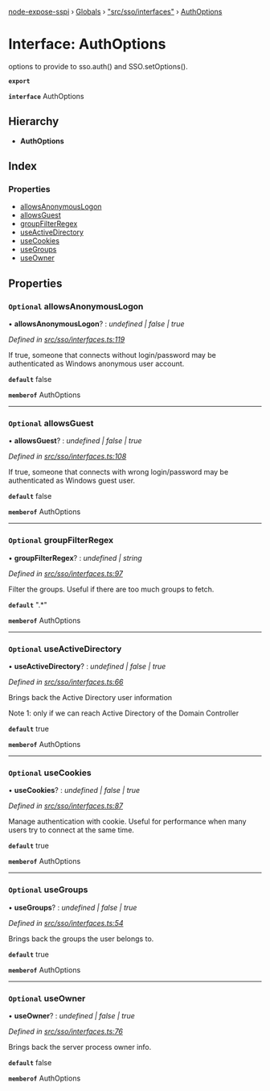 [node-expose-sspi](../README.md) › [Globals](../globals.md) › ["src/sso/interfaces"](../modules/_src_sso_interfaces_.md) › [AuthOptions](_src_sso_interfaces_.authoptions.md)

# Interface: AuthOptions

options to provide to sso.auth() and SSO.setOptions().

**`export`** 

**`interface`** AuthOptions

## Hierarchy

* **AuthOptions**

## Index

### Properties

* [allowsAnonymousLogon](_src_sso_interfaces_.authoptions.md#optional-allowsanonymouslogon)
* [allowsGuest](_src_sso_interfaces_.authoptions.md#optional-allowsguest)
* [groupFilterRegex](_src_sso_interfaces_.authoptions.md#optional-groupfilterregex)
* [useActiveDirectory](_src_sso_interfaces_.authoptions.md#optional-useactivedirectory)
* [useCookies](_src_sso_interfaces_.authoptions.md#optional-usecookies)
* [useGroups](_src_sso_interfaces_.authoptions.md#optional-usegroups)
* [useOwner](_src_sso_interfaces_.authoptions.md#optional-useowner)

## Properties

### `Optional` allowsAnonymousLogon

• **allowsAnonymousLogon**? : *undefined | false | true*

*Defined in [src/sso/interfaces.ts:119](https://github.com/jlguenego/node-expose-sspi/blob/9a7ed80/src/sso/interfaces.ts#L119)*

If true, someone that connects without login/password may be
authenticated as Windows anonymous user account.

**`default`** false

**`memberof`** AuthOptions

___

### `Optional` allowsGuest

• **allowsGuest**? : *undefined | false | true*

*Defined in [src/sso/interfaces.ts:108](https://github.com/jlguenego/node-expose-sspi/blob/9a7ed80/src/sso/interfaces.ts#L108)*

If true, someone that connects with wrong login/password may be
authenticated as Windows guest user.

**`default`** false

**`memberof`** AuthOptions

___

### `Optional` groupFilterRegex

• **groupFilterRegex**? : *undefined | string*

*Defined in [src/sso/interfaces.ts:97](https://github.com/jlguenego/node-expose-sspi/blob/9a7ed80/src/sso/interfaces.ts#L97)*

Filter the groups. Useful if there are too much groups to fetch.

**`default`** ".*"

**`memberof`** AuthOptions

___

### `Optional` useActiveDirectory

• **useActiveDirectory**? : *undefined | false | true*

*Defined in [src/sso/interfaces.ts:66](https://github.com/jlguenego/node-expose-sspi/blob/9a7ed80/src/sso/interfaces.ts#L66)*

Brings back the Active Directory user information

Note 1: only if we can reach Active Directory of the Domain Controller

**`default`** true

**`memberof`** AuthOptions

___

### `Optional` useCookies

• **useCookies**? : *undefined | false | true*

*Defined in [src/sso/interfaces.ts:87](https://github.com/jlguenego/node-expose-sspi/blob/9a7ed80/src/sso/interfaces.ts#L87)*

Manage authentication with cookie.
Useful for performance when many users try to connect at the same time.

**`default`** true

**`memberof`** AuthOptions

___

### `Optional` useGroups

• **useGroups**? : *undefined | false | true*

*Defined in [src/sso/interfaces.ts:54](https://github.com/jlguenego/node-expose-sspi/blob/9a7ed80/src/sso/interfaces.ts#L54)*

Brings back the groups the user belongs to.

**`default`** true

**`memberof`** AuthOptions

___

### `Optional` useOwner

• **useOwner**? : *undefined | false | true*

*Defined in [src/sso/interfaces.ts:76](https://github.com/jlguenego/node-expose-sspi/blob/9a7ed80/src/sso/interfaces.ts#L76)*

Brings back the server process owner info.

**`default`** false

**`memberof`** AuthOptions
